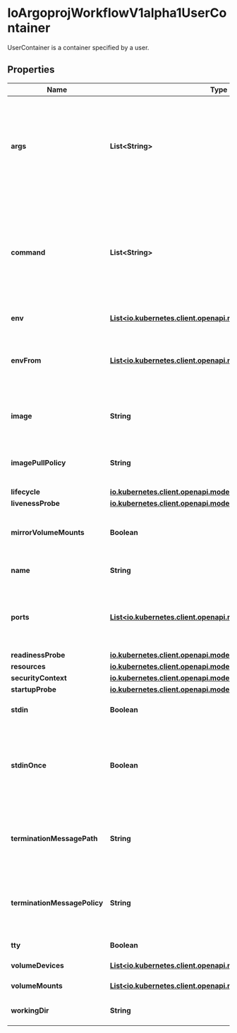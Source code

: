 

# IoArgoprojWorkflowV1alpha1UserContainer

UserContainer is a container specified by a user.

## Properties

Name | Type | Description | Notes
------------ | ------------- | ------------- | -------------
**args** | **List&lt;String&gt;** | Arguments to the entrypoint. The container image&#39;s CMD is used if this is not provided. Variable references $(VAR_NAME) are expanded using the container&#39;s environment. If a variable cannot be resolved, the reference in the input string will be unchanged. Double $$ are reduced to a single $, which allows for escaping the $(VAR_NAME) syntax: i.e. \&quot;$$(VAR_NAME)\&quot; will produce the string literal \&quot;$(VAR_NAME)\&quot;. Escaped references will never be expanded, regardless of whether the variable exists or not. Cannot be updated. More info: https://kubernetes.io/docs/tasks/inject-data-application/define-command-argument-container/#running-a-command-in-a-shell |  [optional]
**command** | **List&lt;String&gt;** | Entrypoint array. Not executed within a shell. The container image&#39;s ENTRYPOINT is used if this is not provided. Variable references $(VAR_NAME) are expanded using the container&#39;s environment. If a variable cannot be resolved, the reference in the input string will be unchanged. Double $$ are reduced to a single $, which allows for escaping the $(VAR_NAME) syntax: i.e. \&quot;$$(VAR_NAME)\&quot; will produce the string literal \&quot;$(VAR_NAME)\&quot;. Escaped references will never be expanded, regardless of whether the variable exists or not. Cannot be updated. More info: https://kubernetes.io/docs/tasks/inject-data-application/define-command-argument-container/#running-a-command-in-a-shell |  [optional]
**env** | [**List&lt;io.kubernetes.client.openapi.models.V1EnvVar&gt;**](io.kubernetes.client.openapi.models.V1EnvVar.md) | List of environment variables to set in the container. Cannot be updated. |  [optional]
**envFrom** | [**List&lt;io.kubernetes.client.openapi.models.V1EnvFromSource&gt;**](io.kubernetes.client.openapi.models.V1EnvFromSource.md) | List of sources to populate environment variables in the container. The keys defined within a source must be a C_IDENTIFIER. All invalid keys will be reported as an event when the container is starting. When a key exists in multiple sources, the value associated with the last source will take precedence. Values defined by an Env with a duplicate key will take precedence. Cannot be updated. |  [optional]
**image** | **String** | Container image name. More info: https://kubernetes.io/docs/concepts/containers/images This field is optional to allow higher level config management to default or override container images in workload controllers like Deployments and StatefulSets. |  [optional]
**imagePullPolicy** | **String** | Image pull policy. One of Always, Never, IfNotPresent. Defaults to Always if :latest tag is specified, or IfNotPresent otherwise. Cannot be updated. More info: https://kubernetes.io/docs/concepts/containers/images#updating-images |  [optional]
**lifecycle** | [**io.kubernetes.client.openapi.models.V1Lifecycle**](io.kubernetes.client.openapi.models.V1Lifecycle.md) |  |  [optional]
**livenessProbe** | [**io.kubernetes.client.openapi.models.V1Probe**](io.kubernetes.client.openapi.models.V1Probe.md) |  |  [optional]
**mirrorVolumeMounts** | **Boolean** | MirrorVolumeMounts will mount the same volumes specified in the main container to the container (including artifacts), at the same mountPaths. This enables dind daemon to partially see the same filesystem as the main container in order to use features such as docker volume binding |  [optional]
**name** | **String** | Name of the container specified as a DNS_LABEL. Each container in a pod must have a unique name (DNS_LABEL). Cannot be updated. | 
**ports** | [**List&lt;io.kubernetes.client.openapi.models.V1ContainerPort&gt;**](io.kubernetes.client.openapi.models.V1ContainerPort.md) | List of ports to expose from the container. Exposing a port here gives the system additional information about the network connections a container uses, but is primarily informational. Not specifying a port here DOES NOT prevent that port from being exposed. Any port which is listening on the default \&quot;0.0.0.0\&quot; address inside a container will be accessible from the network. Cannot be updated. |  [optional]
**readinessProbe** | [**io.kubernetes.client.openapi.models.V1Probe**](io.kubernetes.client.openapi.models.V1Probe.md) |  |  [optional]
**resources** | [**io.kubernetes.client.openapi.models.V1ResourceRequirements**](io.kubernetes.client.openapi.models.V1ResourceRequirements.md) |  |  [optional]
**securityContext** | [**io.kubernetes.client.openapi.models.V1SecurityContext**](io.kubernetes.client.openapi.models.V1SecurityContext.md) |  |  [optional]
**startupProbe** | [**io.kubernetes.client.openapi.models.V1Probe**](io.kubernetes.client.openapi.models.V1Probe.md) |  |  [optional]
**stdin** | **Boolean** | Whether this container should allocate a buffer for stdin in the container runtime. If this is not set, reads from stdin in the container will always result in EOF. Default is false. |  [optional]
**stdinOnce** | **Boolean** | Whether the container runtime should close the stdin channel after it has been opened by a single attach. When stdin is true the stdin stream will remain open across multiple attach sessions. If stdinOnce is set to true, stdin is opened on container start, is empty until the first client attaches to stdin, and then remains open and accepts data until the client disconnects, at which time stdin is closed and remains closed until the container is restarted. If this flag is false, a container processes that reads from stdin will never receive an EOF. Default is false |  [optional]
**terminationMessagePath** | **String** | Optional: Path at which the file to which the container&#39;s termination message will be written is mounted into the container&#39;s filesystem. Message written is intended to be brief final status, such as an assertion failure message. Will be truncated by the node if greater than 4096 bytes. The total message length across all containers will be limited to 12kb. Defaults to /dev/termination-log. Cannot be updated. |  [optional]
**terminationMessagePolicy** | **String** | Indicate how the termination message should be populated. File will use the contents of terminationMessagePath to populate the container status message on both success and failure. FallbackToLogsOnError will use the last chunk of container log output if the termination message file is empty and the container exited with an error. The log output is limited to 2048 bytes or 80 lines, whichever is smaller. Defaults to File. Cannot be updated. |  [optional]
**tty** | **Boolean** | Whether this container should allocate a TTY for itself, also requires &#39;stdin&#39; to be true. Default is false. |  [optional]
**volumeDevices** | [**List&lt;io.kubernetes.client.openapi.models.V1VolumeDevice&gt;**](io.kubernetes.client.openapi.models.V1VolumeDevice.md) | volumeDevices is the list of block devices to be used by the container. |  [optional]
**volumeMounts** | [**List&lt;io.kubernetes.client.openapi.models.V1VolumeMount&gt;**](io.kubernetes.client.openapi.models.V1VolumeMount.md) | Pod volumes to mount into the container&#39;s filesystem. Cannot be updated. |  [optional]
**workingDir** | **String** | Container&#39;s working directory. If not specified, the container runtime&#39;s default will be used, which might be configured in the container image. Cannot be updated. |  [optional]



